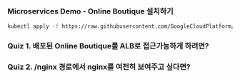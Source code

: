 ### Microservices Demo - Online Boutique 설치하기

```bash
kubectl apply -f https://raw.githubusercontent.com/GoogleCloudPlatform/microservices-demo/main/release/kubernetes-manifests.yaml
```

### Quiz 1. 배포된 Online Boutique를 ALB로 접근가능하게 하려면? 


### Quiz 2. /nginx 경로에서 nginx를 여전히 보여주고 싶다면?